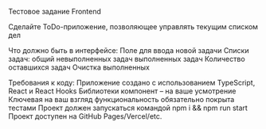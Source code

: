 Тестовое задание Frontend

Сделайте ToDo-приложение, позволяющее управлять текущим списком дел

Что должно быть в интерфейсе:
    Поле для ввода новой задачи
Списки задач:
    общий
    невыполненных задач
    выполненных задач
    Количество оставшихся задач
    Очистка выполненных

Требования к коду:
    Приложение создано с использованием TypeScript, React и React Hooks
    Библиотеки компонент – на ваше усмотрение
    Ключевая на ваш взгляд функциональность обязательно покрыта тестами
    Проект должен запускаться командой npm i && npm run start
    Проект доступен на GitHub Pages/Vercel/etc.
